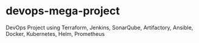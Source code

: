 # devops-mega-project
DevOps Project using Terraform, Jenkins, SonarQube, Artifactory, Ansible, Docker, Kubernetes, Helm, Prometheus
